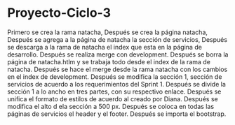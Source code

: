 # Proyecto-Ciclo-3
Primero se crea la rama natacha,
Después se crea la página natacha,
Después se agrega a la página de natacha la sección de servicios,
Después se descarga a la rama de natacha el index que esta en la página de desarrollo.
Después se realiza merge con development.
Después se borra la página de natacha.htlm y se trabaja todo desde el index de la rama de natacha.
Después se hace el merge desde la rama natacha con los cambios en el index de development.
Después se modifica la sección 1, sección de servicios de acuerdo a los requerimientos del Sprint 1.
Después se divide la sección 1 a lo ancho en tres partes, con su respectivo enlace.
Después se unifica el formato de estilos de acuerdo al creado por Diana.
Después se modifica el alto d ela sección a 500 px.
Después se coloca en todas las páginas de servicios el header y el footer.
Después se importa el bootstrap.